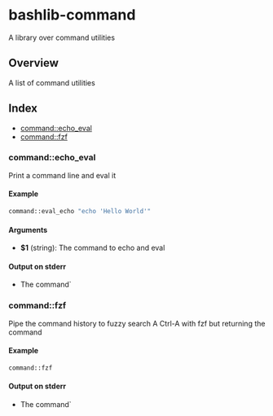 # bashlib-command

A library over command utilities

## Overview

A list of command utilities

## Index

* [command::echo_eval](#commandecho_eval)
* [command::fzf](#commandfzf)

### command::echo_eval

Print a command line and eval it

#### Example

```bash
command::eval_echo "echo 'Hello World'"
```

#### Arguments

* **$1** (string): The command to echo and eval

#### Output on stderr

* The command`

### command::fzf

Pipe the command history to fuzzy search
A Ctrl-A with fzf but returning the command

#### Example

```bash
command::fzf
```

#### Output on stderr

* The command`

